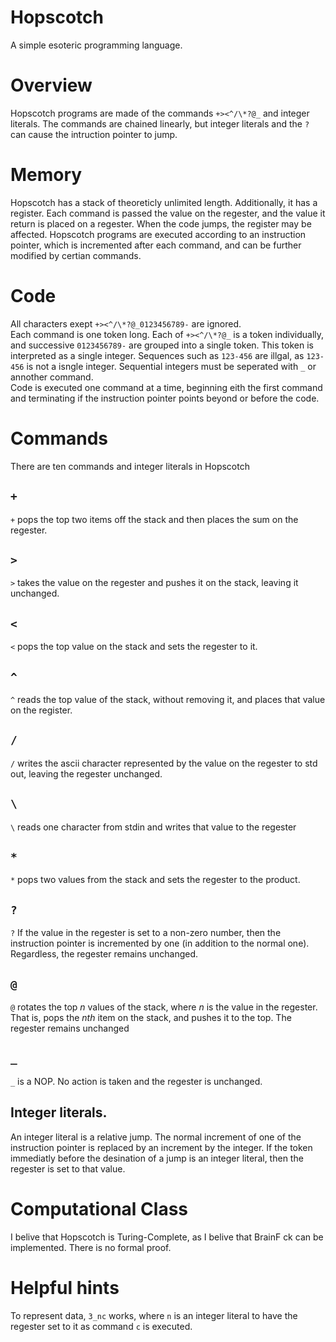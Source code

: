 # Hopscotch
A simple esoteric programming language.
# Overview
Hopscotch programs are made of the commands `+><^/\*?@_` and integer literals.  The commands are chained linearly, but integer literals and the `?` can cause the intruction pointer to jump.
# Memory
Hopscotch has a stack of theoreticly unlimited length.  Additionally, it has a register.  Each command is passed the value on the regester, and the value it return is placed on a regester.  When the code jumps, the register may be affected.  Hopscotch programs are executed according to an instruction pointer, which is incremented after each command, and can be further modified by certian commands.
# Code
All characters exept `+><^/\*?@_0123456789-` are ignored.  
Each command is one token long.  Each of `+><^/\*?@_` is a token individually, and successive `0123456789-` are grouped into a single token.  This token is interpreted as a single integer.  Sequences such as `123-456` are illgal, as `123-456` is not a isngle integer.  Sequential integers must be seperated with `_` or annother command.  
Code is executed one command at a time, beginning eith the first command and terminating if the instruction pointer points beyond or before the code.
# Commands
There are ten commands and integer literals in Hopscotch
## `+`
`+` pops the top two items off the stack and then places the sum on the regester.
## `>`
`>` takes the value on the regester and pushes it on the stack, leaving it unchanged.
## `<`
`<` pops the top value on the stack and sets the regester to it.
## `^`
`^` reads the top value of the stack, without removing it, and places that value on the register.
## `/`
`/` writes the ascii character represented by the value on the regester to std out, leaving the regester unchanged.
## `\`
`\` reads one character from stdin and writes that value to the regester
## `*`
`*` pops two values from the stack and sets the regester to the product.
## `?`
`?` If the value in the regester is set to a non-zero number, then the instruction pointer is incremented by one (in addition to the normal one).  Regardless, the regester remains unchanged.
## `@`
`@` rotates the top _n_ values of the stack, where _n_ is the value in the regester. That is, pops the _nth_ item on the stack, and pushes it to the top.  The regester remains unchanged
## `_`
`_` is a NOP.  No action is taken and the regester is unchanged.
## Integer literals.
An integer literal is a relative jump.  The normal increment of one of the instruction pointer is replaced by an increment by the integer.  If the token immediatly before the desination of a jump is an integer literal, then the regester is set to that value.

# Computational Class
I belive that Hopscotch is Turing-Complete, as I belive that BrainF ck can be implemented. There is no formal proof.

# Helpful hints
To represent data, `3_nc` works, where `n` is an integer literal to have the regester set to it as command `c` is executed.
